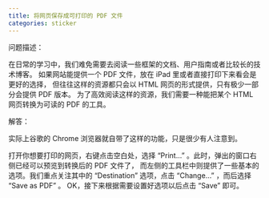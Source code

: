 ```yaml
---
title: 将网页保存成可打印的 PDF 文件
categories: sticker
---
```

问题描述：

在日常的学习中，我们难免需要去阅读一些框架的文档、用户指南或者比较长的技术博客。
如果网站能提供一个 PDF 文件，放在 iPad 里或者直接打印下来看会是更好的选择，
但往往这样的资源都只会以 HTML 网页的形式提供，只有极少一部分会提供 PDF 版本。
为了高效阅读这样的资源，我们需要一种能把某个 HTML 网页转换为可读的 PDF 的工具。

解答：


实际上谷歌的 Chrome 浏览器就自带了这样的功能，只是很少有人注意到。


打开你想要打印的网页，右键点击空白处，选择 “Print...” 。此时，弹出的窗口右侧已经可以预览到转换后的 PDF 文件了，
而左侧的工具栏中则提供了一些基本的选项。我们重点关注其中的 “Destination” 选项，点击 “Change...” ，而后选择 “Save as PDF” 。
OK，接下来根据需要设置好选项以后点击 “Save” 即可。
